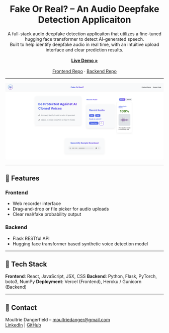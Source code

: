<!-- PROJECT LOGO -->
<br />
<div align="center">
  <h1 align="center">Fake Or Real? – An Audio Deepfake Detection Applicaiton</h1>
  <p align="center">
    A full-stack audio deepfake detection applicaiton that utilizes a fine-tuned hugging face transformer to detect AI-generated speech.
    <br />
    Built to help identify deepfake audio in real time, with an intuitive upload interface and clear prediction results.
    <br />
    <br />
    <a href="https://audio-deepfake-detector.vercel.app/"><strong>Live Demo »</strong></a>
    <br />
    <br />
    <a href="https://github.com/moultriedanger/audio-deepfake-detector-frontend">Frontend Repo</a>
    &middot;
    <a href="https://github.com/moultriedanger/audio-deepfake-detector-api">Backend Repo</a>
  </p>
</div>

---

![Front End Screenshot](images/record_result.png)

---

## 🔹 Features

### Frontend
- Web recorder interface
- Drag-and-drop or file picker for audio uploads
- Clear real/fake probability output

### Backend
- Flask RESTful API
- Hugging face transformer based synthetic voice detection model

---

## 📌 Tech Stack

**Frontend**: React, JavaScript, JSX, CSS 
**Backend**: Python, Flask, PyTorch, boto3, NumPy 
**Deployment**: Vercel (Frontend), Heroku / Gunicorn (Backend)

---

## 📧 Contact

Moultrie Dangerfield – moultriedanger@gmail.com  
[LinkedIn](https://www.linkedin.com/in/moultriedangerfield) | [GitHub](https://github.com/moultriedanger)
